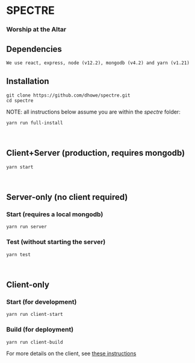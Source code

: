 # SPECTRE
### Worship at the Altar


## Dependencies
```
We use react, express, node (v12.2), mongodb (v4.2) and yarn (v1.21)
```

## Installation
```
git clone https://github.com/dhowe/spectre.git 
cd spectre
```

NOTE: all instructions below assume you are within the _spectre_ folder:

```
yarn run full-install
```

<br/>

## Client+Server (production, requires mongodb)

```
yarn start

```

<br/>

## Server-only (no client required)

### Start (requires a local mongodb)

```
yarn run server
```


### Test (without starting the server)

```
yarn test
```

<br/>

## Client-only

### Start (for development)

```
yarn run client-start
```

### Build (for deployment)

```
yarn run client-build
```

For more details on the client, see [these instructions](client/README.md)
<br>
